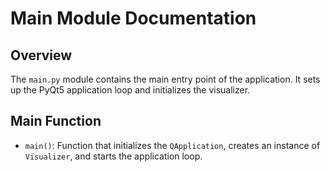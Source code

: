 # Main Module Documentation

## Overview
The `main.py` module contains the main entry point of the application. It sets up the PyQt5 application loop and initializes the visualizer.

## Main Function
- `main()`: Function that initializes the `QApplication`, creates an instance of `Visualizer`, and starts the application loop.